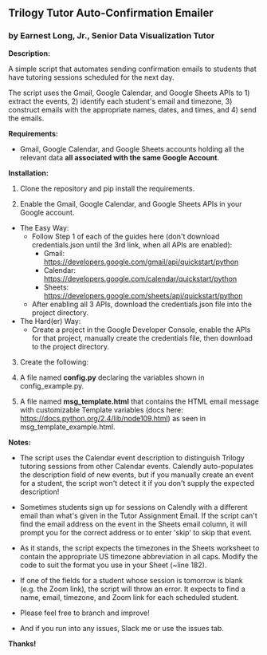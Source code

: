 ## Trilogy Tutor Auto-Confirmation Emailer

### by Earnest Long, Jr., Senior Data Visualization Tutor

**Description:**

A simple script that automates sending confirmation emails to students that have tutoring sessions scheduled for the next day.

The script uses the Gmail, Google Calendar, and Google Sheets APIs to 1) extract the events, 2) identify each student's email and timezone, 3) construct emails with the appropriate names, dates, and times, and 4) send the emails.

**Requirements:**

* Gmail, Google Calendar, and Google Sheets accounts holding all the relevant data **all associated with the same Google Account**.

**Installation:**

1. Clone the repository and pip install the requirements.

2. Enable the Gmail, Google Calendar, and Google Sheets APIs in your Google account.
 * The Easy Way:
    * Follow Step 1 of each of the guides here (don't download credentials.json until the 3rd link, when all APIs are enabled):
        * Gmail: https://developers.google.com/gmail/api/quickstart/python
        * Calendar: https://developers.google.com/calendar/quickstart/python
        * Sheets: https://developers.google.com/sheets/api/quickstart/python
    * After enabling all 3 APIs, download the credentials.json file into the project directory.
 * The Hard(er) Way:
    * Create a project in the Google Developer Console, enable the APIs for that project, manually create the credentials file, then download to the project directory.

3. Create the following:

 1. A file named **config.py** declaring the variables shown in config_example.py.
 2. A file named **msg_template.html** that contains the HTML email message with customizable Template variables (docs here: https://docs.python.org/2.4/lib/node109.html) as seen in msg\_template\_example.html.

**Notes:**

* The script uses the Calendar event description to distinguish Trilogy tutoring sessions from other Calendar events. Calendly auto-populates the description field of new events, but if you manually create an event for a student, the script won't detect it if you don't supply the expected description!

* Sometimes students sign up for sessions on Calendly with a different email than what's given in the Tutor Assignment Email. If the script can't find the email address on the event in the Sheets email column, it will prompt you for the correct address or to enter 'skip' to skip that event.

* As it stands, the script expects the timezones in the Sheets worksheet to contain the appropriate US timezone abbreviation in all caps. Modify the code to suit the format you use in your Sheet (~line 182).

* If one of the fields for a student whose session is tomorrow is blank (e.g. the Zoom link), the script will throw an error. It expects to find a name, email, timezone, and Zoom link for each scheduled student.

* Please feel free to branch and improve!

* And if you run into any issues, Slack me or use the issues tab.

**Thanks!**